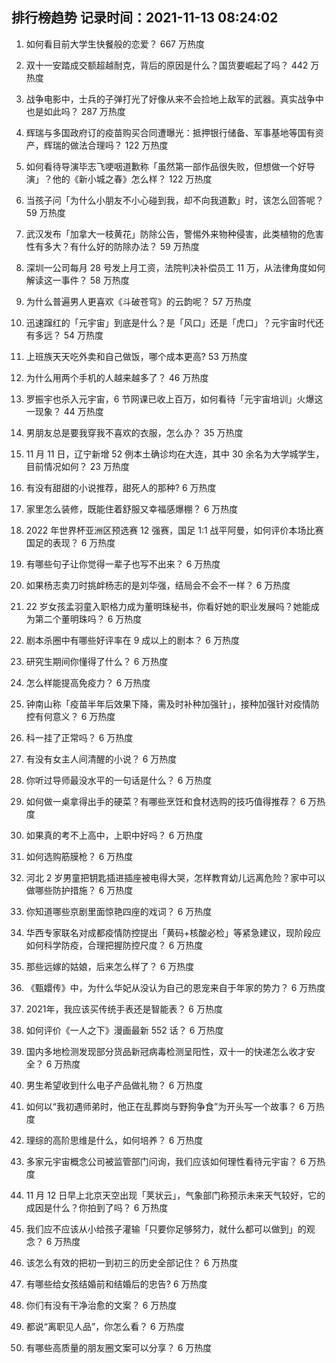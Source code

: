 
## 排行榜趋势 记录时间：2021-11-13 08:24:02
  
  1. 如何看目前大学生快餐般的恋爱？ 667 万热度
    
  2. 双十一安踏成交额超越耐克，背后的原因是什么？国货要崛起了吗？ 442 万热度
    
  3. 战争电影中，士兵的子弹打光了好像从来不会捡地上敌军的武器。真实战争中也是如此吗？ 287 万热度
    
  4. 辉瑞与多国政府订的疫苗购买合同遭曝光：抵押银行储备、军事基地等国有资产，辉瑞的做法合理吗？ 122 万热度
    
  5. 如何看待导演毕志飞哽咽道歉称「虽然第一部作品很失败，但想做一个好导演」？他的《新小城之春》怎么样？ 122 万热度
    
  6. 当孩子问「为什么小朋友不小心碰到我，却不向我道歉」时，该怎么回答呢？ 59 万热度
    
  7. 武汉发布「加拿大一枝黄花」防除公告，警惕外来物种侵害，此类植物的危害性有多大？有什么好的防除办法？ 59 万热度
    
  8. 深圳一公司每月 28 号发上月工资，法院判决补偿员工 11 万，从法律角度如何解读这一事件？ 58 万热度
    
  9. 为什么普遍男人更喜欢《斗破苍穹》的云韵呢？ 57 万热度
    
  10. 迅速蹿红的「元宇宙」到底是什么？是「风口」还是「虎口」？元宇宙时代还有多远？ 54 万热度
    
  11. 上班族天天吃外卖和自己做饭，哪个成本更高? 53 万热度
    
  12. 为什么用两个手机的人越来越多了？ 46 万热度
    
  13. 罗振宇也杀入元宇宙，6 节网课已收上百万，如何看待「元宇宙培训」火爆这一现象？ 44 万热度
    
  14. 男朋友总是要我穿我不喜欢的衣服，怎么办？ 35 万热度
    
  15. 11 月 11 日，辽宁新增 52 例本土确诊均在大连，其中 30 余名为大学城学生，目前情况如何？ 23 万热度
    
  16. 有没有甜甜的小说推荐，甜死人的那种? 6 万热度
    
  17. 家里怎么装修，既能住着舒服又幸福感爆棚？ 6 万热度
    
  18. 2022 年世界杯亚洲区预选赛 12 强赛，国足 1:1 战平阿曼，如何评价本场比赛国足的表现？ 6 万热度
    
  19. 有哪些句子让你觉得一辈子也写不出来？ 6 万热度
    
  20. 如果杨志卖刀时挑衅杨志的是刘华强，结局会不会不一样？ 6 万热度
    
  21. 22 岁女孩孟羽童入职格力成为董明珠秘书，你看好她的职业发展吗？她能成为第二个董明珠吗？ 6 万热度
    
  22. 剧本杀圈中有哪些好评率在 9 成以上的剧本？ 6 万热度
    
  23. 研究生期间你懂得了什么？ 6 万热度
    
  24. 怎么样能提高免疫力？ 6 万热度
    
  25. 钟南山称「疫苗半年后效果下降，需及时补种加强针」，接种加强针对疫情防控有何意义？ 6 万热度
    
  26. 科一挂了正常吗？ 6 万热度
    
  27. 有没有女主人间清醒的小说？ 6 万热度
    
  28. 你听过导师最没水平的一句话是什么？ 6 万热度
    
  29. 如何做一桌拿得出手的硬菜？有哪些烹饪和食材选购的技巧值得推荐？ 6 万热度
    
  30. 如果真的考不上高中，上职中好吗？ 6 万热度
    
  31. 如何选购筋膜枪？ 6 万热度
    
  32. 河北 2 岁男童把钥匙插进插座被电得大哭，怎样教育幼儿远离危险？家中可以做哪些防护措施？ 6 万热度
    
  33. 你知道哪些京剧里面惊艳四座的戏词？ 6 万热度
    
  34. 华西专家联名对成都疫情防控提出「黄码+核酸必检」等紧急建议，现阶段应如何科学防疫，合理把握防控尺度？ 6 万热度
    
  35. 那些远嫁的姑娘，后来怎么样了？ 6 万热度
    
  36. 《甄嬛传》中，为什么华妃从没认为自己的恩宠来自于年家的势力？ 6 万热度
    
  37. 2021年，我应该买传统手表还是智能表？ 6 万热度
    
  38. 如何评价《一人之下》漫画最新 552 话？ 6 万热度
    
  39. 国内多地检测发现部分货品新冠病毒检测呈阳性，双十一的快递怎么收才安全？ 6 万热度
    
  40. 男生希望收到什么电子产品做礼物？ 6 万热度
    
  41. 如何以“我初遇师弟时，他正在乱葬岗与野狗争食”为开头写一个故事？ 6 万热度
    
  42. 理综的高阶思维是什么，如何培养？ 6 万热度
    
  43. 多家元宇宙概念公司被监管部门问询，我们应该如何理性看待元宇宙？ 6 万热度
    
  44. 11 月 12 日早上北京天空出现「荚状云」，气象部门称预示未来天气较好，它的成因是什么？你拍到了吗？ 6 万热度
    
  45. 我们应不应该从小给孩子灌输「只要你足够努力，就什么都可以做到」的观念？ 6 万热度
    
  46. 该怎么有效的把初一到初三的历史全部记住？ 6 万热度
    
  47. 有哪些给女孩结婚前和结婚后的忠告? 6 万热度
    
  48. 你们有没有干净治愈的文案？ 6 万热度
    
  49. 都说“离职见人品”，你怎么看？ 6 万热度
    
  50. 有哪些高质量的朋友圈文案可以分享？ 6 万热度
    